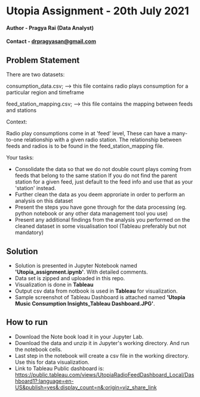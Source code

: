 # Utopia Assignment - 20th July 2021
  #### Author - Pragya Rai (Data Analyst)
  #### Contact - drpragyasan@gmail.com

## Problem Statement
There are two datasets:

consumption_data.csv; --> this file contains radio plays consumption for a particular region and timeframe

feed_station_mapping.csv; --> this file contains the mapping between feeds and stations

Context:

Radio play consumptions come in at 'feed' level, These can have a many-to-one relationship with a given radio station. The relationship between feeds and radios is to be found in the feed_station_mapping file.

Your tasks:

- Consolidate the data so that we do not double count plays coming from feeds that belong to the same station If you do not find the parent station for a given feed, just default to the feed info and use that as your 'station' instead.
- Further clean the data as you deem approriate in order to perform an analysis on this dataset
- Present the steps you have gone through for the data processing (eg. python notebook or any other data management tool you use)
- Present any additional findings from the analysis you performed on the cleaned dataset in some visualisation tool (Tableau preferably but not mandatory)

## Solution
- Solution is presented in Jupyter Notebook named **'Utopia_assignment.ipynb'**. With detailed comments.
- Data set is zipped and uploaded in this repo.
- Visualization is done in **Tableau**
- Output csv data from notbook is used in **Tableau** for visualization.
- Sample screenshot of Tableau Dashboard is attached named **'Utopia Music Consumption Insights_Tableau Dashboard.JPG'**.

## How to run
- Download the Note book load it in your Jupyter Lab.
- Download the data and unzip it in Jupyter's working directory. And run the notebook cells.
- Last step in the notebook will create a csv file in the working directory. Use this for data visualization.
- Link to Tableau Public dashboard is: https://public.tableau.com/views/UtopiaRadioFeedDashboard_Local/Dashboard1?:language=en-US&publish=yes&:display_count=n&:origin=viz_share_link
